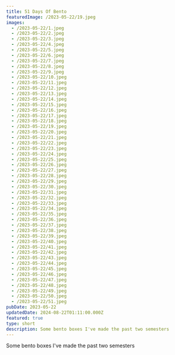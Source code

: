```yaml
---
title: 51 Days Of Bento
featuredImage: /2023-05-22/19.jpeg
images:
  - /2023-05-22/1.jpeg
  - /2023-05-22/2.jpeg
  - /2023-05-22/3.jpeg
  - /2023-05-22/4.jpeg
  - /2023-05-22/5.jpeg
  - /2023-05-22/6.jpeg
  - /2023-05-22/7.jpeg
  - /2023-05-22/8.jpeg
  - /2023-05-22/9.jpeg
  - /2023-05-22/10.jpeg
  - /2023-05-22/11.jpeg
  - /2023-05-22/12.jpeg
  - /2023-05-22/13.jpeg
  - /2023-05-22/14.jpeg
  - /2023-05-22/15.jpeg
  - /2023-05-22/16.jpeg
  - /2023-05-22/17.jpeg
  - /2023-05-22/18.jpeg
  - /2023-05-22/19.jpeg
  - /2023-05-22/20.jpeg
  - /2023-05-22/21.jpeg
  - /2023-05-22/22.jpeg
  - /2023-05-22/23.jpeg
  - /2023-05-22/24.jpeg
  - /2023-05-22/25.jpeg
  - /2023-05-22/26.jpeg
  - /2023-05-22/27.jpeg
  - /2023-05-22/28.jpeg
  - /2023-05-22/29.jpeg
  - /2023-05-22/30.jpeg
  - /2023-05-22/31.jpeg
  - /2023-05-22/32.jpeg
  - /2023-05-22/33.jpeg
  - /2023-05-22/34.jpeg
  - /2023-05-22/35.jpeg
  - /2023-05-22/36.jpeg
  - /2023-05-22/37.jpeg
  - /2023-05-22/38.jpeg
  - /2023-05-22/39.jpeg
  - /2023-05-22/40.jpeg
  - /2023-05-22/41.jpeg
  - /2023-05-22/42.jpeg
  - /2023-05-22/43.jpeg
  - /2023-05-22/44.jpeg
  - /2023-05-22/45.jpeg
  - /2023-05-22/46.jpeg
  - /2023-05-22/47.jpeg
  - /2023-05-22/48.jpeg
  - /2023-05-22/49.jpeg
  - /2023-05-22/50.jpeg
  - /2023-05-22/51.jpeg
pubDate: 2023-05-22
updatedDate: 2024-08-22T01:11:00.000Z
featured: true
type: short
description: Some bento boxes I've made the past two semesters
---
```

Some bento boxes I've made the past two semesters
